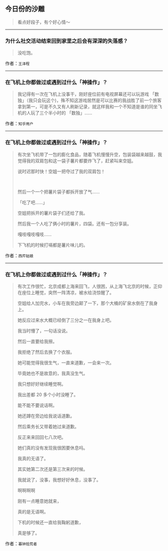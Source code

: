 ## 今日份的沙雕

> 看点好段子，有个好心情～


 
---

### 为什么社交活动结束回到家里之后会有深深的失落感？

> 没吃饱。


作者：`王泽程`

---

### 在飞机上你都做过或遇到过什么「神操作」？

> 我记得有一次在飞机上没事干，刚好座位前有电视屏幕还可以玩游戏 「数独」（我只会玩这个)，殊不知这游戏居然是可以比赛的我战胜了前一个旅客拿到第一，可是不久又有人刷新记录，就这样我和一个不知道是谁的同坐飞机的人玩了三个半小时的 「数独」……


作者：`知乎用户`

---

### 在飞机上你都做过或遇到过什么「神操作」？

> 有次坐飞机带了一包的膨化食品，随着飞机慢慢升空，包装袋越来越鼓，我觉得我的双肩包和这一袋子薯片都要炸飞了，赶紧叫来空姐。
> 
> 说时迟那时快！空姐一把夺过了我的双肩包！
> 
>  
> 
> 然后一个一个把薯片袋子都拆开放了气……
> 
> 「吃了吧……」
> 
> 空姐把拆开的薯片袋子们还给了我。
> 
> 然后我一个人吃了俩小时的薯片，四袋。还有一包分享装。
> 
> 嘎吱嘎吱嘎吱……
> 
> 下飞机的时候打嗝都是薯片味儿的。


作者：`西芹姑娘`

---

### 在飞机上你都做过或遇到过什么「神操作」？

> 有次工作很忙，北京成都上海来回飞，人很困，从上海飞北京的时候，正仰在座位上睡觉，突然一阵清凉，被水给浇惊醒了。
> 
> 空姐给人加完水，小车在我旁边颠了一下，那个大桶的矿泉水倒在了我身上。
> 
> 她反应过来水大概已经倒了三分之一在我身上吧。
> 
> 我当时懵了，一句话没说。
> 
> 然后一直要给我擦。
> 
> 我拒绝了然后去换了个衣服。
> 
> 她可能觉得我很生气，一直来道歉，一会来一次。
> 
> 毕竟她也不是故意的，我真没生气。
> 
> 我只想好好继续睡觉啊。
> 
> 我出差都 20 多个小时没睡了。
> 
> 能不能不要说话啊。
> 
> 她还蹲在旁边给我说话道歉。
> 
> 然后乘务长又带着她过来道歉。
> 
> 反正来来回回七八次吧。
> 
> 她们真的没有发现我很困要休息吗。
> 
> 我真的无语了。
> 
> 其实她第二次还是第三次来的时候。
> 
> 我就说了，没事，我想好好休息，没事了。
> 
> 啊啊啊啊
> 
> 刚有一点睡意她就来，
> 
> 真的是无语啊。
> 
> 下机的时候还一直给我鞠躬道歉，
> 
> 真是够了。


作者：`暮钟拾荒者`